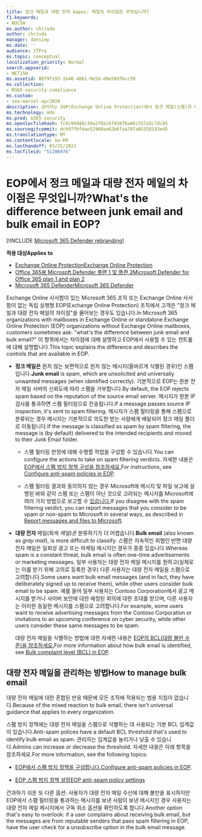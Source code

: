 ```yaml
---
title: 정크 메일과 대량 전자 &apos; 메일의 차이점은 무엇입니까?
f1.keywords:
- NOCSH
ms.author: chrisda
author: chrisda
manager: dansimp
ms.date: ''
audience: ITPro
ms.topic: conceptual
localization_priority: Normal
search.appverid:
- MET150
ms.assetid: 8079f193-1b40-4081-9e5d-d0e50dfbcc59
ms.collection:
- M365-security-compliance
ms.custom:
- seo-marvel-apr2020
description: 관리자는 EOP(Exchange Online Protection)에서 정크 메일(스팸)과 대량 전자 메일(회색 메일) 간의 차이점에 대해 학습할 수 있습니다.
ms.technology: mdo
ms.prod: m365-security
ms.openlocfilehash: fc9c94946c3da2f9a14f45070a86c557a5c7dc85
ms.sourcegitcommit: dcb97fbfdae52960ae62b6faa707a05358193ed5
ms.translationtype: MT
ms.contentlocale: ko-KR
ms.lasthandoff: 03/25/2021
ms.locfileid: "51206976"
---
```

# <a name="whats-the-difference-between-junk-email-and-bulk-email-in-eop"></a><span data-ttu-id="7f0e0-103">EOP에서 정크 메일과 대량 전자 메일의 차이점은 무엇입니까?</span><span class="sxs-lookup"><span data-stu-id="7f0e0-103">What's the difference between junk email and bulk email in EOP?</span></span>

[!INCLUDE [Microsoft 365 Defender rebranding](../includes/microsoft-defender-for-office.md)]

<span data-ttu-id="7f0e0-104">**적용 대상**</span><span class="sxs-lookup"><span data-stu-id="7f0e0-104">**Applies to**</span></span>
- [<span data-ttu-id="7f0e0-105">Exchange Online Protection</span><span class="sxs-lookup"><span data-stu-id="7f0e0-105">Exchange Online Protection</span></span>](exchange-online-protection-overview.md)
- [<span data-ttu-id="7f0e0-106">Office 365용 Microsoft Defender 플랜 1 및 플랜 2</span><span class="sxs-lookup"><span data-stu-id="7f0e0-106">Microsoft Defender for Office 365 plan 1 and plan 2</span></span>](defender-for-office-365.md)
- [<span data-ttu-id="7f0e0-107">Microsoft 365 Defender</span><span class="sxs-lookup"><span data-stu-id="7f0e0-107">Microsoft 365 Defender</span></span>](../defender/microsoft-365-defender.md)

<span data-ttu-id="7f0e0-108">Exchange Online 사서함이 있는 Microsoft 365 조직 또는 Exchange Online 사서함이 없는 독립 실행형 EOP(Exchange Online Protection) 조직에서 고객은 "정크 메일과 대량 전자 메일의 차이점"을 물어보는 경우도 있습니다.</span><span class="sxs-lookup"><span data-stu-id="7f0e0-108">In Microsoft 365 organizations with mailboxes in Exchange Online or standalone Exchange Online Protection (EOP) organizations without Exchange Online mailboxes, customers sometimes ask: "what's the difference between junk email and bulk email?"</span></span> <span data-ttu-id="7f0e0-109">이 항목에서는 차이점에 대해 설명하고 EOP에서 사용할 수 있는 컨트롤에 대해 설명합니다.</span><span class="sxs-lookup"><span data-stu-id="7f0e0-109">This topic explains the difference and describes the controls that are available in EOP.</span></span>

- <span data-ttu-id="7f0e0-110">**정크 메일은** 원치 않는 보편적으로 원치 않는 메시지(올바르게 식별된 경우)인 스팸입니다.</span><span class="sxs-lookup"><span data-stu-id="7f0e0-110">**Junk email** is spam, which are unsolicited and universally unwanted messages (when identified correctly).</span></span> <span data-ttu-id="7f0e0-111">기본적으로 EOP는 원본 전자 메일 서버의 신뢰도에 따라 스팸을 거부합니다.</span><span class="sxs-lookup"><span data-stu-id="7f0e0-111">By default, the EOP rejects spam based on the reputation of the source email server.</span></span> <span data-ttu-id="7f0e0-112">메시지가 원본 IP 검사를 통과하면 스팸 필터링으로 전송됩니다.</span><span class="sxs-lookup"><span data-stu-id="7f0e0-112">If a message passes source IP inspection, it's sent to spam filtering.</span></span> <span data-ttu-id="7f0e0-113">메시지가 스팸 필터링을 통해 스팸으로 분류되는 경우 메시지는 기본적으로 의도한 받는 사람에게 배달되어 정크 메일 폴더로 이동됩니다.</span><span class="sxs-lookup"><span data-stu-id="7f0e0-113">If the message is classified as spam by spam filtering, the message is (by default) delivered to the intended recipients and moved to their Junk Email folder.</span></span>

  - <span data-ttu-id="7f0e0-114">스팸 필터링 판정에 대해 수행할 작업을 구성할 수 있습니다.</span><span class="sxs-lookup"><span data-stu-id="7f0e0-114">You can configure the actions to take on spam filtering verdicts.</span></span> <span data-ttu-id="7f0e0-115">자세한 내용은 [EOP에서 스팸 방지 정책 구성을 참조하세요.](configure-your-spam-filter-policies.md)</span><span class="sxs-lookup"><span data-stu-id="7f0e0-115">For instructions, see [Configure anti-spam policies in EOP](configure-your-spam-filter-policies.md).</span></span>

  - <span data-ttu-id="7f0e0-116">스팸 필터링 결과와 동의하지 않는 경우 Microsoft에 메시지 및 파일 보고에 설명된 바와 같이 스팸 또는 스팸이 아닌 것으로 고려되는 메시지를 Microsoft에 여러 가지 방법으로 보고할 수 [있습니다.](report-junk-email-messages-to-microsoft.md)</span><span class="sxs-lookup"><span data-stu-id="7f0e0-116">If you disagree with the spam filtering verdict, you can report messages that you consider to be spam or non-spam to Microsoft in several ways, as described in [Report messages and files to Microsoft](report-junk-email-messages-to-microsoft.md).</span></span>

- <span data-ttu-id="7f0e0-117">**대량 전자** 메일(회색 _메일)은_ 분류하기가 더 어렵습니다.</span><span class="sxs-lookup"><span data-stu-id="7f0e0-117">**Bulk email** (also known as _gray mail_), is more difficult to classify.</span></span> <span data-ttu-id="7f0e0-118">스팸은 지속적인 위협인 반면 대량 전자 메일은 일회성 광고 또는 마케팅 메시지인 경우가 종종 있습니다.</span><span class="sxs-lookup"><span data-stu-id="7f0e0-118">Whereas spam is a constant threat, bulk email is often one-time advertisements or marketing messages.</span></span> <span data-ttu-id="7f0e0-119">일부 사용자는 대량 전자 메일 메시지를 원하고(실제로는 이를 받기 위해 고의로 등록한 경우) 다른 사용자는 대량 전자 메일을 스팸으로 고려합니다.</span><span class="sxs-lookup"><span data-stu-id="7f0e0-119">Some users want bulk email messages (and in fact, they have deliberately signed up to receive them), while other users consider bulk email to be spam.</span></span> <span data-ttu-id="7f0e0-120">예를 들어 일부 사용자는 Contoso Corporation에서 광고 메시지를 받거나 사이버 보안에 대한 예정된 회의에 대한 초대를 받으며, 다른 사용자는 이러한 동일한 메시지를 스팸으로 고려합니다.</span><span class="sxs-lookup"><span data-stu-id="7f0e0-120">For example, some users want to receive advertising messages from the Contoso Corporation or invitations to an upcoming conference on cyber security, while other users consider these same messages to be spam.</span></span>

  <span data-ttu-id="7f0e0-121">대량 전자 메일을 식별하는 방법에 대한 자세한 내용은 [EOP의 BCL(대량 불만 수준)을 참조하세요.](bulk-complaint-level-values.md)</span><span class="sxs-lookup"><span data-stu-id="7f0e0-121">For more information about how bulk email is identified, see [Bulk complaint level (BCL) in EOP](bulk-complaint-level-values.md).</span></span>

## <a name="how-to-manage-bulk-email"></a><span data-ttu-id="7f0e0-122">대량 전자 메일을 관리하는 방법</span><span class="sxs-lookup"><span data-stu-id="7f0e0-122">How to manage bulk email</span></span>

<span data-ttu-id="7f0e0-123">대량 전자 메일에 대한 혼합된 반응 때문에 모든 조직에 적용되는 범용 지침이 없습니다.</span><span class="sxs-lookup"><span data-stu-id="7f0e0-123">Because of the mixed reaction to bulk email, there isn't universal guidance that applies to every organization.</span></span>

<span data-ttu-id="7f0e0-124">스팸 방지 정책에는 대량 전자 메일을 스팸으로 식별하는 데 사용되는 기본 BCL 임계값이 있습니다.</span><span class="sxs-lookup"><span data-stu-id="7f0e0-124">Anti-spam polices have a default BCL threshold that's used to identify bulk email as spam.</span></span> <span data-ttu-id="7f0e0-125">관리자는 임계값을 늘리거나 낮출 수 있습니다.</span><span class="sxs-lookup"><span data-stu-id="7f0e0-125">Admins can increase or decrease the threshold.</span></span> <span data-ttu-id="7f0e0-126">자세한 내용은 아래 항목을 참조하세요.</span><span class="sxs-lookup"><span data-stu-id="7f0e0-126">For more information, see the following topics:</span></span>

- <span data-ttu-id="7f0e0-127">[EOP에서 스팸 방지 정책을 구성합니다.](configure-your-spam-filter-policies.md)</span><span class="sxs-lookup"><span data-stu-id="7f0e0-127">[Configure anti-spam policies in EOP](configure-your-spam-filter-policies.md).</span></span>

- [<span data-ttu-id="7f0e0-128">EOP 스팸 방지 정책 설정</span><span class="sxs-lookup"><span data-stu-id="7f0e0-128">EOP anti-spam policy settings</span></span>](recommended-settings-for-eop-and-office365.md#eop-anti-spam-policy-settings)

<span data-ttu-id="7f0e0-129">간과하기 쉬운 또 다른 옵션: 사용자가 대량 전자 메일 수신에 대해 불만을 표시하지만 EOP에서 스팸 필터링을 통과하는 메시지를 보낸 사람이 보낸 메시지인 경우 사용자는 대량 전자 메일 메시지에서 구독 취소 옵션을 확인하도록 합니다.</span><span class="sxs-lookup"><span data-stu-id="7f0e0-129">Another option that's easy to overlook: if a user complains about receiving bulk email, but the messages are from reputable senders that pass spam filtering in EOP, have the user check for a unsubscribe option in the bulk email message.</span></span>
